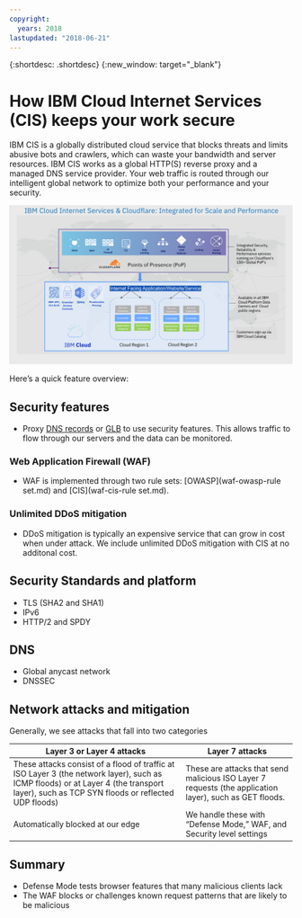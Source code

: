 ```yaml
---
copyright:
  years: 2018
lastupdated: "2018-06-21"
---
```


{:shortdesc: .shortdesc}
{:new_window: target="_blank"}

# How IBM Cloud Internet Services (CIS) keeps your work secure

IBM CIS is a globally distributed cloud service that blocks threats and limits abusive bots and crawlers, which can waste your bandwidth and server resources. IBM CIS works as a global HTTP(S) reverse proxy and a managed DNS service provider. Your web traffic is routed through our intelligent global network to optimize both your performance and your security.

![security-graphic.png](images/security-graphic.png)

Here’s a quick feature overview:

## Security features
 * Proxy [DNS records](dns-concepts.md#proxying-dns-records) or [GLB](glb.md) to use security features. This allows traffic to flow through our servers and the data can be monitored.
### Web Application Firewall (WAF)
 * WAF is implemented through two rule sets: [OWASP](waf-owasp-rule set.md) and [CIS](waf-cis-rule set.md).
### Unlimited DDoS mitigation
 * DDoS mitigation is typically an expensive service that can grow in cost when under attack. We include unlimited DDoS mitigation with CIS at no additonal cost.

## Security Standards and platform

 * TLS (SHA2 and SHA1)
 * IPv6
 * HTTP/2 and SPDY

## DNS

 * Global anycast network
 * DNSSEC

## Network attacks and mitigation

Generally, we see attacks that fall into two categories

| Layer 3 or Layer 4 attacks | Layer 7 attacks |
|------------------------------|-----------------|
|These attacks consist of a flood of traffic at ISO Layer 3 (the network layer), such as ICMP floods) or at Layer 4 (the transport layer), such as TCP SYN floods or reflected UDP floods) |These are attacks that send malicious ISO Layer 7 requests (the application layer), such as GET floods.  |
| Automatically blocked at our edge | We handle these with “Defense Mode,” WAF, and Security level settings |

## Summary

 * Defense Mode tests browser features that many malicious clients lack
 * The WAF blocks or challenges known request patterns that are likely to be malicious
